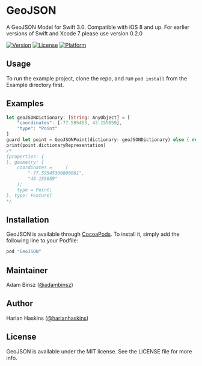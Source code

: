 # GeoJSON

A GeoJSON Model for Swift 3.0. Compatible with iOS 8 and up.  For earlier versions of Swift and Xcode 7 please use version 0.2.0

[![Version](https://img.shields.io/cocoapods/v/GeoJSON.svg?style=flat)](http://cocoapods.org/pods/GeoJSON)
[![License](https://img.shields.io/cocoapods/l/GeoJSON.svg?style=flat)](http://cocoapods.org/pods/GeoJSON)
[![Platform](https://img.shields.io/cocoapods/p/GeoJSON.svg?style=flat)](http://cocoapods.org/pods/GeoJSON)

## Usage

To run the example project, clone the repo, and run `pod install` from the Example directory first.

## Examples

```rust
let geoJSONDictionary: [String: AnyObject] = [
    "coordinates": [-77.595453, 43.155059],
    "type": "Point"
]
guard let point = GeoJSONPoint(dictionary: geoJSONDictionary) else { return }
print(point.dictionaryRepresentation)
/*
[properties: {
}, geometry: {
    coordinates =     (
        "-77.59545300000001",
        "43.155059"
    );
    type = Point;
}, type: Feature] 
*/
```

## Installation

GeoJSON is available through [CocoaPods](http://cocoapods.org). To install
it, simply add the following line to your Podfile:

```ruby
pod "GeoJSON"
```

## Maintainer

Adam Binsz ([@adambinsz](https://github.com/adambinsz))

## Author

Harlan Haskins ([@harlanhaskins](https://github.com/harlanhaskins))

## License

GeoJSON is available under the MIT license. See the LICENSE file for more info.
